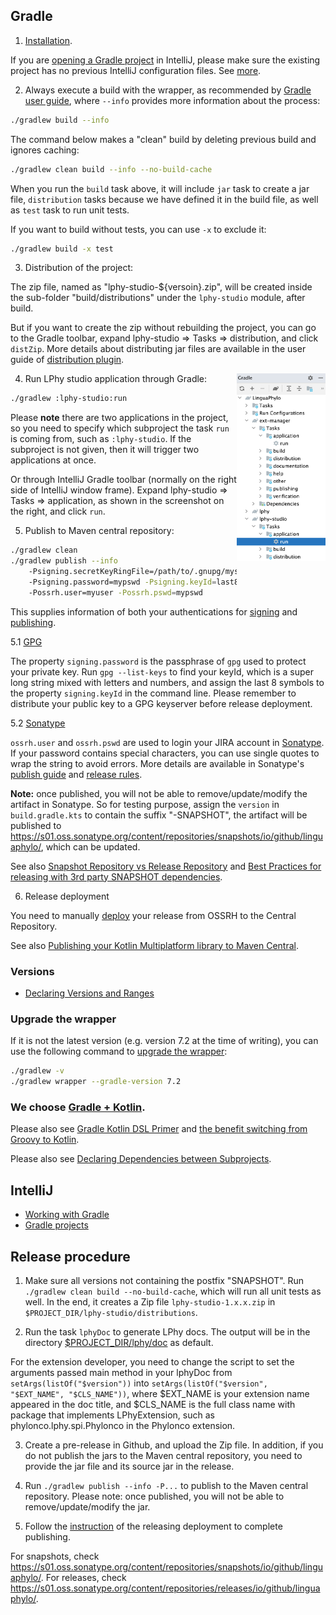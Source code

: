 
## Gradle

1. [Installation](https://gradle.org/install/). 

If you are [opening a Gradle project](https://www.jetbrains.com/idea/guide/tutorials/working-with-gradle/opening-a-gradle-project/)
in IntelliJ, please make sure the existing project has no previous IntelliJ configuration files. 
See [more](#IntelliJ).


2. Always execute a build with the wrapper, as recommended by
[Gradle user guide](https://docs.gradle.org/current/userguide/gradle_wrapper.html#sec:using_wrapper),
where `--info` provides more information about the process:
   
```bash
./gradlew build --info
```

The command below makes a "clean" build by deleting previous build and ignores caching:

```bash
./gradlew clean build --info --no-build-cache
```

When you run the `build` task above, it will include `jar` task to create a jar file,
`distribution` tasks because we have defined it in the build file, as well as `test` task to run unit tests.

If you want to build without tests, you can use `-x` to exclude it:

```bash
./gradlew build -x test
```


3. Distribution of the project:

The zip file, named as "lphy-studio-${versoin}.zip", will be created
inside the sub-folder "build/distributions" under the `lphy-studio` module,
after build.

But if you want to create the zip without rebuilding the project,
you can go to the Gradle toolbar, expand lphy-studio => Tasks => distribution,
and click `distZip`.
More details about distributing jar files are available in the user guide of
[distribution plugin](https://docs.gradle.org/current/userguide/distribution_plugin.html).


4. Run LPhy studio application through Gradle:
<a href="./Gradle-run.png"><img src="Gradle-run.png" align="right" height="300" ></a>

```bash
./gradlew :lphy-studio:run
```

Please __note__ there are two applications in the project, so you need to specify which
subproject the task `run` is coming from, such as `:lphy-studio`. 
If the subproject is not given, then it will trigger two applications at once.

Or through IntelliJ Gradle toolbar (normally on the right side of IntelliJ window frame).
Expand lphy-studio => Tasks => application, as shown in the screenshot on the right,
and click `run`.


5. Publish to Maven central repository:

```bash
./gradlew clean
./gradlew publish --info 
    -Psigning.secretKeyRingFile=/path/to/.gnupg/mysecret.gpg 
    -Psigning.password=mypswd -Psigning.keyId=last8symbols 
    -Possrh.user=myuser -Possrh.pswd=mypswd
```

This supplies information of both your authentications for
[signing](https://docs.gradle.org/current/userguide/signing_plugin.html#sec:signatory_credentials)
and [publishing](https://docs.gradle.org/current/userguide/publishing_maven.html).

5.1 [GPG](https://central.sonatype.org/publish/requirements/gpg/)

The property `signing.password` is the passphrase of `gpg` used to protect your private key.
Run `gpg --list-keys` to find your keyId, which is a super long string 
mixed with letters and numbers, and assign the last 8 symbols to 
the property `signing.keyId` in the command line. 
Please remember to distribute your public key to a GPG keyserver before release deployment.

5.2 [Sonatype](https://central.sonatype.org/publish/publish-guide/)

`ossrh.user` and `ossrh.pswd` are used to login your JIRA account in
[Sonatype](https://central.sonatype.org/publish/publish-guide/).
If your password contains special characters, 
you can use single quotes to wrap the string to avoid errors.
More details are available in Sonatype's
[publish guide](https://central.sonatype.org/publish/publish-guide/)
and [release rules](https://central.sonatype.org/publish/release/).

**Note:** once published, you will not be able to remove/update/modify the artifact in Sonatype.
So for testing purpose, assign the `version` in `build.gradle.kts` to contain 
the suffix "-SNAPSHOT", the artifact will be published to
https://s01.oss.sonatype.org/content/repositories/snapshots/io/github/linguaphylo/,
which can be updated.

See also [Snapshot Repository vs Release Repository](https://stackoverflow.com/questions/275555/maven-snapshot-repository-vs-release-repository)
and [Best Practices for releasing with 3rd party SNAPSHOT dependencies](https://blog.sonatype.com/2009/01/best-practices-for-releasing-with-3rd-party-snapshot-dependencies/).

6. Release deployment

You need to manually [deploy](https://central.sonatype.org/publish/release/)
your release from OSSRH to the Central Repository. 

See also [Publishing your Kotlin Multiplatform library to Maven Central](https://dev.to/kotlin/how-to-build-and-publish-a-kotlin-multiplatform-library-going-public-4a8k).

### Versions

- [Declaring Versions and Ranges](https://docs.gradle.org/current/userguide/single_versions.html)


### Upgrade the wrapper 

If it is not the latest version (e.g. version 7.2 at the time of writing), 
you can use the following command to
[upgrade the wrapper](https://docs.gradle.org/current/userguide/gradle_wrapper.html#sec:upgrading_wrapper):

```bash
./gradlew -v
./gradlew wrapper --gradle-version 7.2
```

### We choose [Gradle + Kotlin](https://gradle.org/kotlin/). 

Please also see [Gradle Kotlin DSL Primer](https://docs.gradle.org/current/userguide/kotlin_dsl.html) 
and [the benefit switching from Groovy to Kotlin](https://stackoverflow.com/questions/45335874/gradle-what-is-the-benefit-if-i-switch-from-groovy-to-kotlin).

Please also see
[Declaring Dependencies between Subprojects](https://docs.gradle.org/current/userguide/declaring_dependencies_between_subprojects.html). 


## IntelliJ

- [Working with Gradle](https://www.jetbrains.com/idea/guide/tutorials/working-with-gradle/)
- [Gradle projects](https://www.jetbrains.com/help/idea/work-with-gradle-projects.html)

## Release procedure

1. Make sure all versions not containing the postfix "SNAPSHOT".
Run `./gradlew clean build --no-build-cache`, which will run all unit tests as well.
In the end, it creates a Zip file `lphy-studio-1.x.x.zip` in `$PROJECT_DIR/lphy-studio/distributions`.


2. Run the task `lphyDoc` to generate LPhy docs.
The output will be in the directory [$PROJECT_DIR/lphy/doc](lphy/doc) as default.  

For the extension developer, you need to change the script to set the arguments
passed main method in your lphyDoc from `setArgs(listOf("$version"))`
into `setArgs(listOf("$version", "$EXT_NAME", "$CLS_NAME"))`,
where $EXT_NAME is your extension name appeared in the doc title,
and $CLS_NAME is the full class name with package that implements LPhyExtension,
such as phylonco.lphy.spi.Phylonco in the Phylonco extension.

3. Create a pre-release in Github, and upload the Zip file.
In addition, if you do not publish the jars to the Maven central repository,
you need to provide the jar file and its source jar in the release. 


4. Run `./gradlew publish --info -P...` to publish to the Maven central repository. 
Please note: once published, you will not be able to remove/update/modify the jar.


5. Follow the [instruction](https://central.sonatype.org/publish/release/)
of the releasing deployment to complete publishing. 

For snapshots, check https://s01.oss.sonatype.org/content/repositories/snapshots/io/github/linguaphylo/.
For releases, check https://s01.oss.sonatype.org/content/repositories/releases/io/github/linguaphylo/.